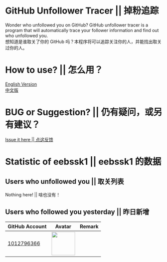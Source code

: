 # GitHub Unfollower Tracer || 掉粉追踪
Wonder who unfollowed you on GitHub? GitHub unfollower tracer is a program that will automatically trace your follower information and find out who unfollowed you.
<br>想知道是谁取关了你的 GitHub 吗？本程序将可以追踪关注你的人，并能找出取关过你的人。

# How to use? || 怎么用？
[English Version](https://github.com/1012796366/unfollower_tracer/issues/1)
<br>[中文版](https://github.com/1012796366/unfollower_tracer/issues/2)

# BUG or Suggestion? || 仍有疑问，或另有建议？
[Issue it here || 点这反馈](https://github.com/1012796366/unfollower_tracer/issues)
# Statistic of eebssk1 || eebssk1 的数据
## Users who unfollowed you || 取关列表
Nothing here! || 啥也没有！
## Users who followed you yesterday || 昨日新增
| GitHub Account                              | Avatar                                                                                                           | Remark   |
|---------------------------------------------|------------------------------------------------------------------------------------------------------------------|----------|
| [1012796366](https://github.com/1012796366) | <a href="https://github.com/1012796366"><img src="https://github.com/1012796366.png" width=75px height=75px></a> |          |

